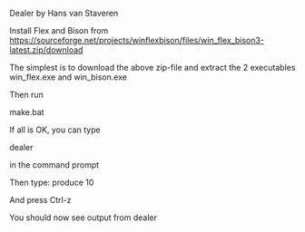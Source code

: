 Dealer by Hans van Staveren

Install Flex and Bison from https://sourceforge.net/projects/winflexbison/files/win_flex_bison3-latest.zip/download

The simplest is to download the above zip-file and extract the 2 executables
win_flex.exe and win_bison.exe

Then run

make.bat

If all is OK, you can type

dealer

in the command prompt

Then type: produce 10

And press Ctrl-z

You should now see output from dealer
 


